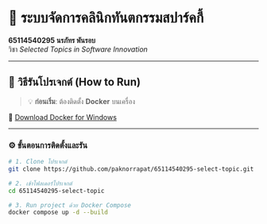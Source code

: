 # 🦷 ระบบจัดการคลินิกทันตกรรมสปาร์คกี้

**65114540295 นรภัทร พันรอบ**  
วิชา *Selected Topics in Software Innovation*

---

## 🚀 วิธีรันโปรเจกต์ (How to Run)

> 💡 **ก่อนเริ่ม**: ต้องติดตั้ง **Docker** บนเครื่อง

🔗 [Download Docker for Windows](https://docs.docker.com/desktop/setup/install/windows-install/)

---

### ⚙️ ขั้นตอนการติดตั้งและรัน

```bash
# 1. Clone โปรเจกต์
git clone https://github.com/paknorrapat/65114540295-select-topic.git

# 2. เข้าโฟลเดอร์โปรเจกต์
cd 65114540295-select-topic

# 3. Run project ด้วย Docker Compose
docker compose up -d --build
